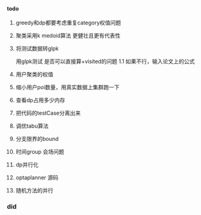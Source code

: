 #### todo
1. greedy和dp都要考虑重复category权值问题

2. 聚类采用k medoid算法 更健壮且更有代表性

1. 将测试数据转glpk

    用glpk测试 是否可以直接算+visited的问题
    1.1 如果不行，输入论文上的公式
2. 用户聚类的权值
3. 缩小用户poi数量，用真实数据上集群跑一下
4. 查看dp占用多少内存
5. 把代码的testCase分离出来
6. 调优tabu算法
7. 分支限界的bound
8. 时间group 会场问题
9. dp并行化
10. optaplanner 源码
11. 随机方法的并行


### did


### 
